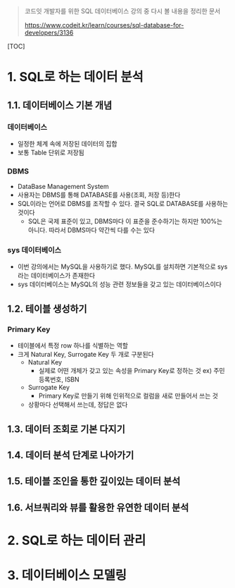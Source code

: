 > 코드잇 개발자를 위한 SQL 데이터베이스 강의 중 다시 볼 내용을 정리한 문서
>
> https://www.codeit.kr/learn/courses/sql-database-for-developers/3136



[TOC]



# 1. SQL로 하는 데이터 분석

## 1.1. 데이터베이스 기본 개념

### 데이터베이스

- 일정한 체계 속에 저장된 데이터의 집합
- 보통 Table 단위로 저장됨



### DBMS

- DataBase Management System
- 사용자는 DBMS를 통해 DATABASE를 사용(조회, 저장 등)한다
- SQL이라는 언어로 DBMS를 조작할 수 있다. 결국 SQL로 DATABASE를 사용하는 것이다
  - SQL은 국제 표준이 있고, DBMS마다 이 표준을 준수하기는 하지만 100%는 아니다. 따라서 DBMS마다 약간씩 다를 수는 있다



### sys 데이터베이스

- 이번 강의에서는 MySQL을 사용하기로 했다. MySQL를 설치하면 기본적으로 sys라는 데이터베이스가 존재한다
- sys 데이터베이스는 MySQL의 성능 관련 정보들을 갖고 있는 데이터베이스이다



## 1.2. 테이블 생성하기

### Primary Key

- 테이블에서 특정 row 하나를 식별하는 역할
- 크게 Natural Key, Surrogate Key 두 개로 구분된다
  - Natural Key
    - 실제로 어떤 개체가 갖고 있는 속성을 Primary Key로 정하는 것
      ex) 주민등록번호, ISBN
  - Surrogate Key
    - Primary Key로 만들기 위해 인위적으로 컬럼을 새로 만들어서 쓰는 것
  - 상황마다 선택해서 쓰는데, 정답은 없다



## 1.3. 데이터 조회로 기본 다지기





## 1.4. 데이터 분석 단계로 나아가기





## 1.5. 테이블 조인을 통한 깊이있는 데이터 분석





## 1.6. 서브쿼리와 뷰를 활용한 유연한 데이터 분석





# 2. SQL로 하는 데이터 관리





# 3. 데이터베이스 모델링



